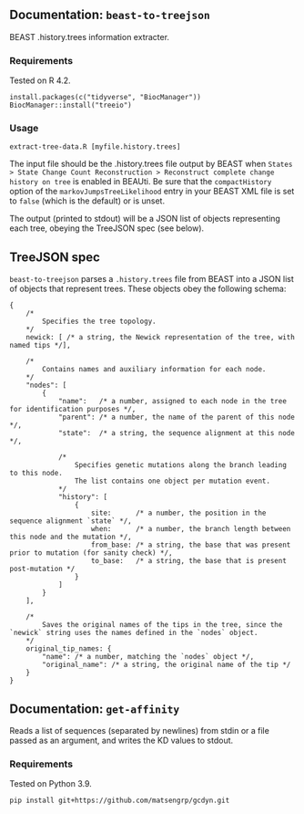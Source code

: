 ## Documentation: `beast-to-treejson`

BEAST .history.trees information extracter.

### Requirements

Tested on R 4.2.

```{r}
install.packages(c("tidyverse", "BiocManager"))
BiocManager::install("treeio")
```

### Usage

```{shell}
extract-tree-data.R [myfile.history.trees]
```

The input file should be the .history.trees file output by BEAST when `States > State Change Count Reconstruction > Reconstruct complete change history on tree` is enabled in BEAUti.
Be sure that the `compactHistory` option of the `markovJumpsTreeLikelihood` entry in your BEAST XML file is set to `false` (which is the default) or is unset.

The output (printed to stdout) will be a JSON list of objects representing each tree, obeying the TreeJSON spec (see below).

## TreeJSON spec

`beast-to-treejson` parses a `.history.trees` file from BEAST into a JSON list of objects that represent trees.
These objects obey the following schema:

```{json}
{
    /*
        Specifies the tree topology.
    */
    newick: [ /* a string, the Newick representation of the tree, with named tips */],

    /*
        Contains names and auxiliary information for each node.
    */
    "nodes": [
        {
            "name":   /* a number, assigned to each node in the tree for identification purposes */,
            "parent": /* a number, the name of the parent of this node */,
            "state":  /* a string, the sequence alignment at this node */,

            /*
                Specifies genetic mutations along the branch leading to this node.
                The list contains one object per mutation event.
            */
            "history": [
                {
                    site:      /* a number, the position in the sequence alignment `state` */,
                    when:      /* a number, the branch length between this node and the mutation */,
                    from_base: /* a string, the base that was present prior to mutation (for sanity check) */,
                    to_base:   /* a string, the base that is present post-mutation */
                }
            ]
        }
    ],

    /*
        Saves the original names of the tips in the tree, since the `newick` string uses the names defined in the `nodes` object.
    */
    original_tip_names: {
        "name": /* a number, matching the `nodes` object */,
        "original_name": /* a string, the original name of the tip */
    }
}
```

## Documentation: `get-affinity`

Reads a list of sequences (separated by newlines) from stdin or a file passed as an argument, and writes the KD values to stdout.

### Requirements

Tested on Python 3.9.

```{shell}
pip install git+https://github.com/matsengrp/gcdyn.git
```
